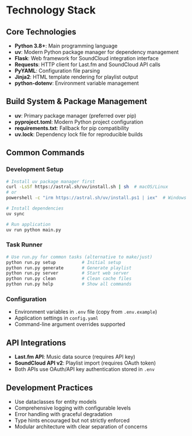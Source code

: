 # Technology Stack

## Core Technologies

- **Python 3.8+**: Main programming language
- **uv**: Modern Python package manager for dependency management
- **Flask**: Web framework for SoundCloud integration interface
- **Requests**: HTTP client for Last.fm and SoundCloud API calls
- **PyYAML**: Configuration file parsing
- **Jinja2**: HTML template rendering for playlist output
- **python-dotenv**: Environment variable management

## Build System & Package Management

- **uv**: Primary package manager (preferred over pip)
- **pyproject.toml**: Modern Python project configuration
- **requirements.txt**: Fallback for pip compatibility
- **uv.lock**: Dependency lock file for reproducible builds

## Common Commands

### Development Setup
```bash
# Install uv package manager first
curl -LsSf https://astral.sh/uv/install.sh | sh  # macOS/Linux
# or
powershell -c "irm https://astral.sh/uv/install.ps1 | iex"  # Windows

# Install dependencies
uv sync

# Run application
uv run python main.py
```

### Task Runner
```bash
# Use run.py for common tasks (alternative to make/just)
python run.py setup          # Initial setup
python run.py generate       # Generate playlist
python run.py server         # Start web server
python run.py clean          # Clean cache files
python run.py help           # Show all commands
```

### Configuration
- Environment variables in `.env` file (copy from `.env.example`)
- Application settings in `config.yaml`
- Command-line argument overrides supported

## API Integrations

- **Last.fm API**: Music data source (requires API key)
- **SoundCloud API v2**: Playlist import (requires OAuth token)
- Both APIs use OAuth/API key authentication stored in `.env`

## Development Practices

- Use dataclasses for entity models
- Comprehensive logging with configurable levels
- Error handling with graceful degradation
- Type hints encouraged but not strictly enforced
- Modular architecture with clear separation of concerns